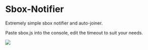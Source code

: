 # Sbox-Notifier

Extremely simple sbox notifier and auto-joiner.

Paste sbox.js into the console, edit the timeout to suit your needs.

<img src="https://i.ibb.co/cF67sRx/image.png" />
